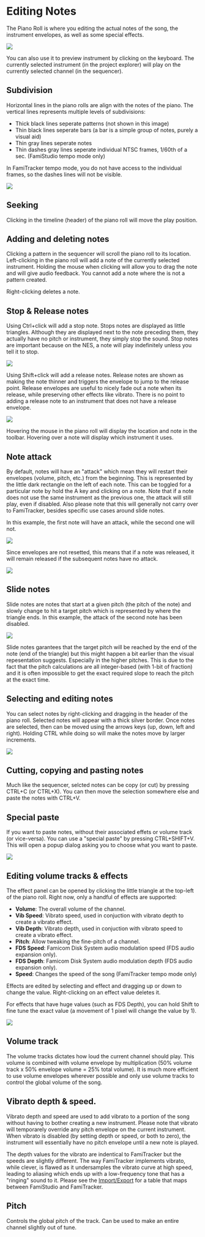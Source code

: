 # Editing Notes 

The Piano Roll is where you editing the actual notes of the song, the instrument envelopes, as well as some special effects.

![](images/PianoRoll.png#center)

You can also use it to preview instrument by clicking on the keyboard. The currently selected instrument (in the project explorer) will play on the currently selected channel (in the sequencer).

## Subdivision

Horizontal lines in the piano rolls are align with the notes of the piano. The vertical lines represents multiple levels of subdivisions:

* Thick black lines seperate patterns (not shown in this image)
* Thin black lines seperate bars (a bar is a simple group of notes, purely a visual aid)
* Thin gray lines seperate notes
* Thin dashes gray lines seperate individual NTSC frames, 1/60th of a sec. (FamiStudio tempo mode only)

In FamiTracker tempo mode, you do not have access to the individual frames, so the dashes lines will not be visible.

![](images/PianoRollFrames.png#center)

## Seeking

Clicking in the timeline (header) of the piano roll will move the play position.

## Adding and deleting notes

Clicking a pattern in the sequencer will scroll the piano roll to its location. Left-clicking in the piano roll will add a note of the currently selected instrument. Holding the mouse when clicking will allow you to drag the note and will give audio feedback. You cannot add a note where the is not a pattern created.

Right-clicking deletes a note.

## Stop & Release notes

Using Ctrl+click will add a stop note. Stops notes are displayed as little triangles. Although they are displayed next to the note preceding them, they actually have no pitch or instrument, they simply stop the sound. Stop notes are important because on the NES, a note will play indefinitely unless you tell it to stop.

![](images/StopNote.png#center)

Using Shift+click will add a release notes. Release notes are shown as making the note thinner and triggers the envelope to jump to the release point. Release envelopes are useful to nicely fade out a note when its release, while preserving other effects like vibrato. There is no point to adding a release note to an instrument that does not have a release envelope.

![](images/ReleaseNote.png#center)

Hovering the mouse in the piano roll will display the location and note in the toolbar. Hovering over a note will display which instrument it uses.

## Note attack

By default, notes will have an "attack" which mean they will restart their envelopes (volume, pitch, etc.) from the beginning. This is represented by the little dark rectangle on the left of each note. This can be toggled for a particular note by hold the A key and clicking on a note. Note that if a note does not use the same instrument as the previous one, the attack will still play, even if disabled. Also please note that this will generally not carry over to FamiTracker, besides specific use cases around slide notes.

In this example, the first note will have an attack, while the second one will not.

![](images/NoAttack.png#center)

Since envelopes are not resetted, this means that if a note was released, it will remain released if the subsequent notes have no attack.

![](images/NoAttackReleased.png#center)

## Slide notes

Slide notes are notes that start at a given pitch (the pitch of the note) and slowly change to hit a target pitch which is represented by where the triangle ends. In this example, the attack of the second note has been disabled.

![](images/SlideNote.png#center)

Slide notes garantees that the target pitch will be reached by the end of the note (end of the triangle) but this might happen a bit earlier than the visual repesentation suggests. Especially in the higher pitches. This is due to the fact that the pitch calculations are all integer-based (with 1-bit of fraction) and it is often impossible to get the exact required slope to reach the pitch at the exact time. 

## Selecting and editing notes

You can select notes by right-clicking and dragging in the header of the piano roll. Selected notes will appear with a thick silver border. Once notes are selected, then can be moved using the arrows keys (up, down, left and right). Holding CTRL while doing so will make the notes move by larger increments.

![](images/SelectNotes.png#center)

## Cutting, copying and pasting notes

Much like the sequencer, selcted notes can be copy (or cut) by pressing CTRL+C (or CTRL+X). You can then move the selection somewhere else and paste the notes with CTRL+V.

## Special paste

If you want to paste notes, without their associated effets or volume track (or vice-versa). You can use a "special paste" by pressing CTRL+SHIFT+V. This will open a popup dialog asking you to choose what you want to paste.

![](images/PasteSpecial.png#center)

## Editing volume tracks & effects

The effect panel can be opened by clicking the little triangle at the top-left of the piano roll. Right now, only a handful of effects are supported:

* **Volume**: The overall volume of the channel.
* **Vib Speed**: Vibrato speed, used in conjuction with vibrato depth to create a vibrato effect.
* **Vib Depth**: Vibrato depth, used in conjuction with vibrato speed to create a vibrato effect.
* **Pitch**: Allow tweaking the fine-pitch of a channel.
* **FDS Speed**: Famicom Disk System audio modulation speed (FDS audio expansion only).
* **FDS Depth**: Famicom Disk System audio modulation depth (FDS audio expansion only).
* **Speed**: Changes the speed of the song (FamiTracker tempo mode only)

Effects are edited by selecting and effect and dragging up or down to change the value. Right-clicking on an effect value deletes it. 

For effects that have huge values (such as FDS Depth), you can hold Shift to fine tune the exact value (a movement of 1 pixel will change the value by 1).

![](images/VolumeTrack.png#center)

## Volume track

The volume tracks dictates how loud the current channel should play. This volume is combined with volume envelope by multiplication (50% volume track x 50% envelope volume = 25% total volume). It is much more efficient to use volume envelopes wherever possible and only use volume tracks to control the global volume of the song.

## Vibrato depth & speed.

Vibrato depth and speed are used to add vibrato to a portion of the song without having to bother creating a new instrument. Please note that vibrato will temporarely override any pitch envelope on the current instrument. When vibrato is disabled (by setting depth or speed, or both to zero), the instrument will essentially have no pitch envelope until a new note is played.

The depth values for the vibrato are indentical to FamiTracker but the speeds are slightly different. The way FamiTracker implements vibrato, while clever, is flawed as it undersamples the vibrato curve at high speed, leading to aliasing which ends up with a low-frequency tone that has a "ringing" sound to it. Please see the [Import/Export](importexport.md) for a table that maps between FamiStudio and FamiTracker.

## Pitch 

Controls the global pitch of the track. Can be used to make an entire channel slightly out of tune.


